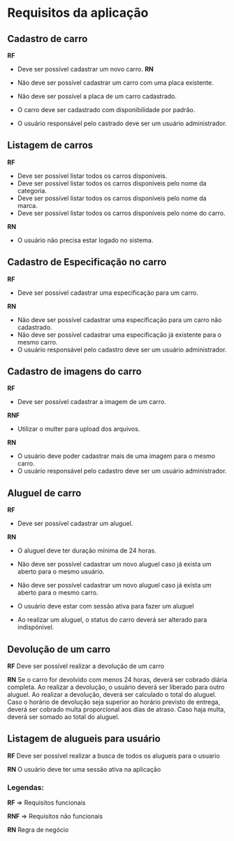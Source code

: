 # Requisitos da aplicação

## Cadastro de carro

**RF**

- Deve ser possível cadastrar um novo carro.
**RN** 

- Não deve ser possível cadastrar um carro com uma placa existente.
- Não deve ser possível a placa de um carro cadastrado.
- O carro deve ser cadastrado com disponibilidade por padrão.
- O usuário responsável pelo castrado deve ser um usuário administrador.

## Listagem de carros

**RF**

- Deve ser possível listar todos os carros disponíveis.
- Deve ser possível listar todos os carros disponíveis pelo nome da categoria.
- Deve ser possível listar todos os carros disponíveis pelo nome da marca.
- Deve ser possível listar todos os carros disponíveis pelo nome do carro.

**RN**

- O usuário não precisa estar logado no sistema.

## Cadastro de Especificação no carro

**RF**
- Deve ser possível cadastrar uma especificação para um carro.


**RN**

- Não deve ser possível cadastrar uma especificação para um carro não cadastrado.
- Não deve ser possível cadastrar uma especificação já existente para o mesmo carro.
- O usuário responsável pelo cadastro deve ser um usuário administrador.


## Cadastro de imagens do carro

**RF**

- Deve ser possível cadastrar a imagem de um carro.


**RNF**

- Utilizar o multer para upload dos arquivos.

**RN**

- O usuário deve poder cadastrar mais de uma imagem para o mesmo carro.
- O usuário responsável pelo cadastro deve ser um usuário administrador.

## Aluguel de carro

**RF**

- Deve ser possível cadastrar um aluguel.

**RN**

- O aluguel deve ter duração mínima de  24 horas.
- Não deve ser possível cadastrar um novo aluguel caso já exista um aberto para o mesmo usuário.
- Não deve ser possível cadastrar um novo aluguel caso já exista um aberto para o mesmo carro.

- O usuário deve estar com sessão ativa para fazer um aluguel
- Ao realizar um aluguel, o status do carro deverá ser alterado para indispónivel.

## Devolução de um carro
**RF**
Deve ser possível realizar a devolução de um carro

**RN**
Se o carro for devolvido com menos 24 horas, deverá ser cobrado diária completa.
Ao realizar a devolução, o usuário deverá ser liberado para outro aluguel.
Ao realizar a devolução, deverá ser calculado o total do  aluguel.
Caso o horário de devolução seja superior ao horário previsto de entrega, deverá ser cobrado multa proporcional aos dias de atraso.
Caso haja multa, deverá ser somado ao total do aluguel.

## Listagem de alugueis para usuário

**RF**
Deve ser possível realizar a busca de todos os alugueis para o usuario

**RN**
O usuário deve ter uma sessão ativa na aplicação


### Legendas: 

**RF** => Requisitos funcionais

**RNF** => Requisitos não funcionais

**RN** Regra de negócio